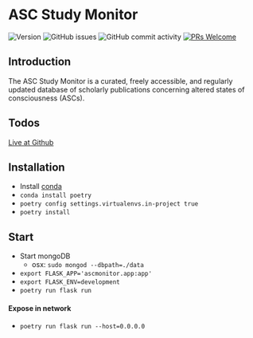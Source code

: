 # ASC Study Monitor

![Version](https://img.shields.io/badge/Version-2.0-orange)
![GitHub issues](https://img.shields.io/github/issues/membranepotential/ascstudymonitor)
![GitHub commit activity](https://img.shields.io/github/commit-activity/w/membranepotential/ascstudymonitor)
[![PRs Welcome](https://img.shields.io/badge/PRs-welcome-brightgreen.svg?style=flat)](http://makeapullrequest.com)

## Introduction

The ASC Study Monitor is a curated, freely accessible, and regularly updated database of scholarly publications concerning altered states of consciousness (ASCs).

## Todos

[Live at Github](https://github.com/membranepotential/ascstudymonitor/issues)

## Installation

- Install [conda](https://docs.conda.io/en/latest/)
- `conda install poetry`
- `poetry config settings.virtualenvs.in-project true`
- `poetry install`

## Start

- Start mongoDB
  - osx: `sudo mongod --dbpath=./data`
- `export FLASK_APP='ascmonitor.app:app'`
- `export FLASK_ENV=development`
- `poetry run flask run`

#### Expose in network

- `poetry run flask run --host=0.0.0.0`

